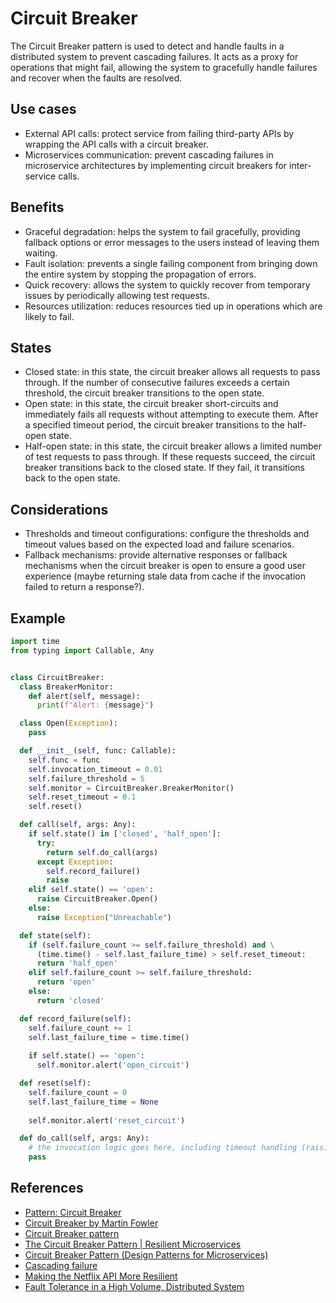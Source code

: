 # Circuit Breaker

The Circuit Breaker pattern is used to detect and handle faults in a distributed system to prevent cascading failures. It acts as a proxy for operations that might fail, allowing the system to gracefully handle failures and recover when the faults are resolved.

## Use cases

- External API calls: protect service from failing third-party APIs by wrapping the API calls with a circuit breaker.
- Microservices communication: prevent cascading failures in microservice architectures by implementing circuit breakers for inter-service calls.

## Benefits

- Graceful degradation: helps the system to fail gracefully, providing fallback options or error messages to the users instead of leaving them waiting.
- Fault isolation: prevents a single failing component from bringing down the entire system by stopping the propagation of errors.
- Quick recovery: allows the system to quickly recover from temporary issues by periodically allowing test requests.
- Resources utilization: reduces resources tied up in operations which are likely to fail.

## States

- Closed state: in this state, the circuit breaker allows all requests to pass through. If the number of consecutive failures exceeds a certain threshold, the circuit breaker transitions to the open state.
- Open state: in this state, the circuit breaker short-circuits and immediately fails all requests without attempting to execute them. After a specified timeout period, the circuit breaker transitions to the half-open state.
- Half-open state: in this state, the circuit breaker allows a limited number of test requests to pass through. If these requests succeed, the circuit breaker transitions back to the closed state. If they fail, it transitions back to the open state.

## Considerations

- Thresholds and timeout configurations: configure the thresholds and timeout values based on the expected load and failure scenarios.
- Fallback mechanisms: provide alternative responses or fallback mechanisms when the circuit breaker is open to ensure a good user experience (maybe returning stale data from cache if the invocation failed to return a response?).

## Example

```python
import time
from typing import Callable, Any


class CircuitBreaker:
  class BreakerMonitor:
    def alert(self, message):
      print(f"Alert: {message}")

  class Open(Exception):
    pass

  def __init__(self, func: Callable):
    self.func = func
    self.invocation_timeout = 0.01
    self.failure_threshold = 5
    self.monitor = CircuitBreaker.BreakerMonitor()
    self.reset_timeout = 0.1
    self.reset()

  def call(self, args: Any):
    if self.state() in ['closed', 'half_open']:
      try:
        return self.do_call(args)
      except Exception:
        self.record_failure()
        raise
    elif self.state() == 'open':
      raise CircuitBreaker.Open()
    else:
      raise Exception("Unreachable")

  def state(self):
    if (self.failure_count >= self.failure_threshold) and \
      (time.time() - self.last_failure_time) > self.reset_timeout:
      return 'half_open'
    elif self.failure_count >= self.failure_threshold:
      return 'open'
    else:
      return 'closed'

  def record_failure(self):
    self.failure_count += 1
    self.last_failure_time = time.time()
    
    if self.state() == 'open':
      self.monitor.alert('open_circuit')

  def reset(self):
    self.failure_count = 0
    self.last_failure_time = None
    
    self.monitor.alert('reset_circuit')

  def do_call(self, args: Any):
    # the invocation logic goes here, including timeout handling (raising exception if invocation time exceeds self.invocation_timeout)
    pass
```

## References

- [Pattern: Circuit Breaker](https://microservices.io/patterns/reliability/circuit-breaker.html)
- [Circuit Breaker by Martin Fowler](https://martinfowler.com/bliki/CircuitBreaker.html)
- [Circuit Breaker pattern](https://learn.microsoft.com/en-us/azure/architecture/patterns/circuit-breaker)
- [The Circuit Breaker Pattern | Resilient Microservices](https://www.youtube.com/watch?v=5_Bt_OEg0no&t=12s&ab_channel=NickChapsas)
- [Circuit Breaker Pattern (Design Patterns for Microservices)](https://medium.com/geekculture/design-patterns-for-microservices-circuit-breaker-pattern-276249ffab33)
- [Cascading failure](https://en.wikipedia.org/wiki/Cascading_failure)
- [Making the Netflix API More Resilient](https://netflixtechblog.com/making-the-netflix-api-more-resilient-a8ec62159c2d)
- [Fault Tolerance in a High Volume, Distributed System](https://netflixtechblog.com/fault-tolerance-in-a-high-volume-distributed-system-91ab4faae74a)
